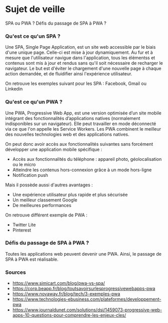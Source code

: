 # Sujet de veille

SPA ou PWA ? Défis du passage de SPA à PWA ?

### Qu'est ce qu'un SPA ?

Une SPA, Single Page Application, est un site web accessible par le biais d'une unique page. Celle-ci est mise à jour dynamiquement. Au fur et à mesure que l'utilisateur navigue dans l'application, tous les élémentss et contenus sont mis à jour et rendus sans qu'il soit nécessaire de recharger le navigateur. Le but est d'éviter le chargement d'une nouvelle page à chaque action demandée, et de fluidifier ainsi l'expérience utilisateur.

On retrouve les exemples suivant pour les SPA : Facebook, Gmail ou Linkedin

### Qu'est ce qu'un PWA ?

Une PWA, Progressive Web App, est une version optimisée d’un site mobile intégrant des fonctionnalités d’applications natives (normalement indisponibles sur un navigateur). Elle peut travailler en mode déconnecté via ce que l'on appelle les Service Workers. Les PWA combinent le meilleur des nouvelles technologies web et des applications natives.

On peut donc avoir accès aux fonctionnalités suivantes sans forcément développer une application mobile spécifique :

- Accès aux fonctionnalités du téléphone : appareil photo, géolocalisation ou le micro
- Atteindre les contenus hors-connexion grâce à un mode hors-ligne
- Notification push

Mais il possède aussi d'autres avantages :

- Une expérience utilisateur plus rapide et plus sécurisée
- Un meilleur classement Google
- De meilleures performances

On retrouve différent exemple de PWA :

- Twitter Lite
- Pinterest

### Défis du passage de SPA à PWA ?

Toutes les applications web peuvent devenir une PWA. Ainsi, le passage de SPA à PWA est réalisable. 

### Sources

- https://www.simicart.com/blog/pwa-vs-spa/
- https://corp.beapp.fr/blog/toutsavoirsurlesprogressivewebapps-pwa
- https://www.novaway.fr/blog/tech/3-exemples-pwa
- https://www.technologies-ebusiness.com/plateformes/developpement-pwa
- https://www.journaldunet.com/solutions/dsi/1459073-progressive-web-apps-10-questions-pour-comprendre-les-enjeux-cles/